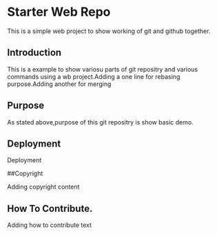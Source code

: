 # Starter Web Repo

This is a simple web project to show working of git and github together.

## Introduction

This is a example to show variosu parts of git repositry and various commands using a wb project.Adding a one line for rebasing purpose.Adding another for merging

## Purpose

As stated above,purpose of this git repositry is show basic demo.

## Deployment

Deployment

##Copyright

Adding copyright content

## How To Contribute.

Adding how to contribute text